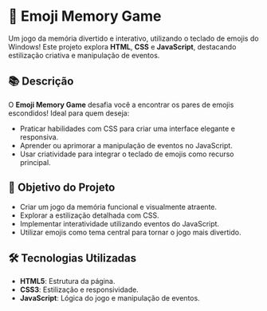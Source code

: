 # 🧠 Emoji Memory Game

Um jogo da memória divertido e interativo, utilizando o teclado de emojis do Windows! Este projeto explora **HTML**, **CSS** e **JavaScript**, destacando estilização criativa e manipulação de eventos.

## 📚 Descrição

O **Emoji Memory Game** desafia você a encontrar os pares de emojis escondidos! Ideal para quem deseja:
- Praticar habilidades com CSS para criar uma interface elegante e responsiva.
- Aprender ou aprimorar a manipulação de eventos no JavaScript.
- Usar criatividade para integrar o teclado de emojis como recurso principal.

## 🎯 Objetivo do Projeto

- Criar um jogo da memória funcional e visualmente atraente.
- Explorar a estilização detalhada com CSS.
- Implementar interatividade utilizando eventos do JavaScript.
- Utilizar emojis como tema central para tornar o jogo mais divertido.

## 🛠️ Tecnologias Utilizadas

- **HTML5**: Estrutura da página.
- **CSS3**: Estilização e responsividade.
- **JavaScript**: Lógica do jogo e manipulação de eventos.
